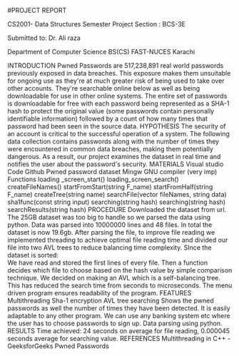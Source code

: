 

 
 
#PROJECT REPORT

CS2001- Data Structures
Semester Project
Section : BCS-3E

Submitted to: Dr. Ali raza

Department of Computer Science BS(CS)
FAST-NUCES Karachi

INTRODUCTION 
Pwned Passwords are 517,238,891 real world passwords previously exposed in data breaches. This exposure makes them unsuitable for ongoing use as they're at much greater risk of being used to take over other accounts. They're searchable online below as well as being downloadable for use in other online systems.
The entire set of passwords is downloadable for free  with each password being represented as a SHA-1 hash to protect the original value (some passwords contain personally identifiable information) followed by a count of how many times that password had been seen in the source data.
HYPOTHESIS 
The security of an account is critical to the successful operation of a system. The following data collection contains passwords along with the number of times they were encountered in common data breaches, making them potentially dangerous. As a result, our project examines the dataset in real time and notifies the user about the password's security.
MATERIALS
Visual studio Code
Github
Pwned password dataset 
Mingw GNU compiler (very imp)
Functions
loading _screen_start()
loading_screen_search()
createFileNames()
startFromStart(string F_name)
startFromHalf(string F_name)
createTree(string name)
searchFile(vector<string> fileNames, string data)
sha1func(const string input)
searching(string hash)
searching(string hash)
searchResults(string hash)
PROCEDURE
Downloaded the dataset from url. 
The 25GB dataset was too big to handle so we parsed the data using python.
Data was parsed into 10000000 lines and 48 files. In total the dataset is now 19.6gb.
After parsing the file, to improve file reading we implemented threading to achieve optimal file reading time and divided our file into two AVL trees to reduce balancing time complexity.
SInce the dataset is sorted:	
We have read and stored the first lines of every file.
Then a function decides which file to choose based on the hash value by simple comparison technique.
We decided on making an AVL which is a self-balancing tree. This has reduced the search time from seconds to microseconds.
The menu driven program ensures readability of the program.
FEATURES
Multithreading
Sha-1 encryption
AVL tree searching 
Shows the pwned passwords as well the number of times they have been detected.
It is easily adaptable to any other program. We can use any banking system etc where the user has to choose passwords to sign up.
Data parsing using python.
RESULTS
Time achieved: 24 seconds on average for file reading, 0.000045 seconds average for searching value.
REFERENCES
Multithreading in C++ - GeeksforGeeks 
Pwned Passwords 

